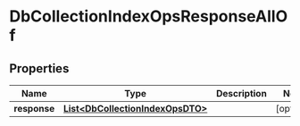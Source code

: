 

# DbCollectionIndexOpsResponseAllOf


## Properties

Name | Type | Description | Notes
------------ | ------------- | ------------- | -------------
**response** | [**List&lt;DbCollectionIndexOpsDTO&gt;**](DbCollectionIndexOpsDTO.md) |  |  [optional]



